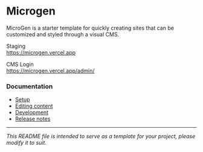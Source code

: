 # Microgen

MicroGen is a starter template for quickly creating sites that can be customized and styled through a visual CMS.

Staging  
https://microgen.vercel.app

CMS Login  
https://microgen.vercel.app/admin/

### Documentation

- [Setup](docs/SETUP.md)
- [Editing content](docs/EDITING.md)
- [Development](docs/DEVELOPMENT.md)
- [Release notes](docs/RELEASE_NOTES.md)

---
*This README file is intended to serve as a template for your project, please modify it to suit.*

